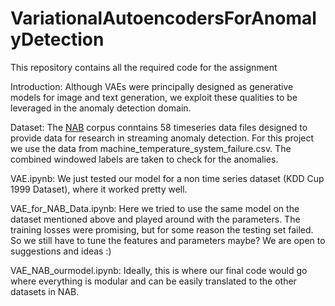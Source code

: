 # VariationalAutoencodersForAnomalyDetection
This repository contains all the required code for the assignment 

Introduction: Although VAEs were principally designed as generative models for image and text generation, we exploit these qualities to be leveraged in the anomaly detection domain. 

Dataset: The [NAB](https://github.com/numenta/NAB) corpus conntains 58 timeseries data files designed to provide data for research in streaming anomaly detection. For this project we use the data from machine_temperature_system_failure.csv. The combined windowed labels are taken to check for the anomalies. 

VAE.ipynb: We just tested our model for a non time series dataset (KDD Cup 1999 Dataset), where it worked pretty well. 

VAE_for_NAB_Data.ipynb: Here we tried to use the same model on the dataset mentioned above and played around with the parameters. The training losses were promising, but for some reason the testing set failed. So we still have to tune the features and parameters maybe? We are open to suggestions and ideas :)

VAE_NAB_ourmodel.ipynb: Ideally, this is where our final code would go where everything is modular and can be easily translated to the other datasets in NAB. 